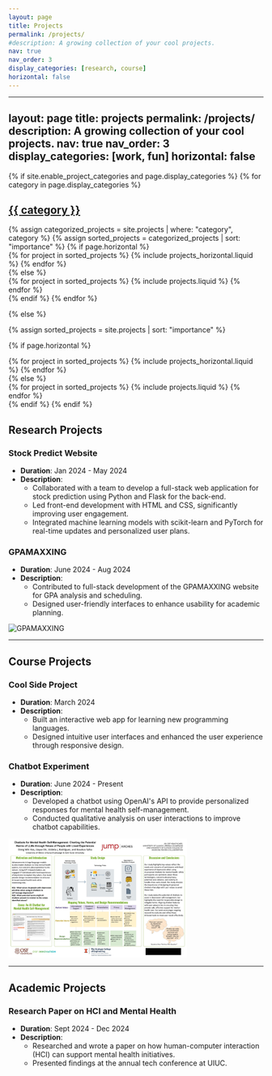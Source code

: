 ```yaml
---
layout: page
title: Projects
permalink: /projects/
#description: A growing collection of your cool projects.
nav: true
nav_order: 3
display_categories: [research, course]
horizontal: false
---
```


---
layout: page
title: projects
permalink: /projects/
description: A growing collection of your cool projects.
nav: true
nav_order: 3
display_categories: [work, fun]
horizontal: false
---

<!-- pages/projects.md -->
<div class="projects">
{% if site.enable_project_categories and page.display_categories %}
  <!-- Display categorized projects -->
  {% for category in page.display_categories %}
  <a id="{{ category }}" href=".#{{ category }}">
    <h2 class="category">{{ category }}</h2>
  </a>
  {% assign categorized_projects = site.projects | where: "category", category %}
  {% assign sorted_projects = categorized_projects | sort: "importance" %}
  <!-- Generate cards for each project -->
  {% if page.horizontal %}
  <div class="container">
    <div class="row row-cols-1 row-cols-md-2">
    {% for project in sorted_projects %}
      {% include projects_horizontal.liquid %}
    {% endfor %}
    </div>
  </div>
  {% else %}
  <div class="row row-cols-1 row-cols-md-3">
    {% for project in sorted_projects %}
      {% include projects.liquid %}
    {% endfor %}
  </div>
  {% endif %}
  {% endfor %}

{% else %}

<!-- Display projects without categories -->

{% assign sorted_projects = site.projects | sort: "importance" %}

  <!-- Generate cards for each project -->

{% if page.horizontal %}

  <div class="container">
    <div class="row row-cols-1 row-cols-md-2">
    {% for project in sorted_projects %}
      {% include projects_horizontal.liquid %}
    {% endfor %}
    </div>
  </div>
  {% else %}
  <div class="row row-cols-1 row-cols-md-3">
    {% for project in sorted_projects %}
      {% include projects.liquid %}
    {% endfor %}
  </div>
  {% endif %}
{% endif %}
</div>


## Research Projects

### Stock Predict Website
- **Duration**: Jan 2024 - May 2024
- **Description**:
  - Collaborated with a team to develop a full-stack web application for stock prediction using Python and Flask for the back-end.
  - Led front-end development with HTML and CSS, significantly improving user engagement.
  - Integrated machine learning models with scikit-learn and PyTorch for real-time updates and personalized user plans.



### GPAMAXXING
- **Duration**: June 2024 - Aug 2024
- **Description**:
  - Contributed to full-stack development of the GPAMAXXING website for GPA analysis and scheduling.
  - Designed user-friendly interfaces to enhance usability for academic planning.

![GPAMAXXING](path/to/image/gpamaxxing.jpg)

---

## Course Projects

### Cool Side Project
- **Duration**: March 2024
- **Description**:
  - Built an interactive web app for learning new programming languages.
  - Designed intuitive user interfaces and enhanced the user experience through responsive design.



### Chatbot Experiment
- **Duration**: June 2024 - Present
- **Description**:
  - Developed a chatbot using OpenAI's API to provide personalized responses for mental health self-management.
  - Conducted qualitative analysis on user interactions to improve chatbot capabilities.



<img src="/assets/img/Zenny.jpg" alt="Chatbot Experiment" style="width:70%; height:auto;">

---

## Academic Projects

### Research Paper on HCI and Mental Health
- **Duration**: Sept 2024 - Dec 2024
- **Description**:
  - Researched and wrote a paper on how human-computer interaction (HCI) can support mental health initiatives.
  - Presented findings at the annual tech conference at UIUC.


